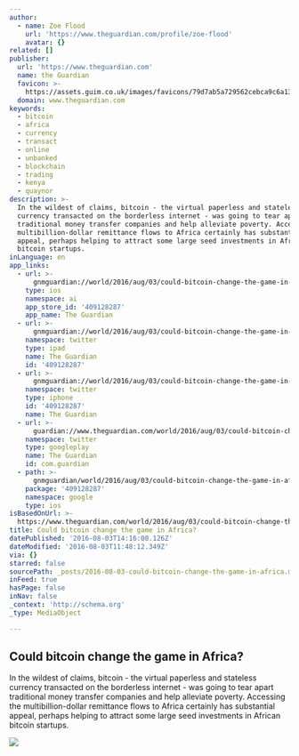 ```yaml
---
author:
  - name: Zoe Flood
    url: 'https://www.theguardian.com/profile/zoe-flood'
    avatar: {}
related: []
publisher:
  url: 'https://www.theguardian.com'
  name: the Guardian
  favicon: >-
    https://assets.guim.co.uk/images/favicons/79d7ab5a729562cebca9c6a13c324f0e/32x32.ico
  domain: www.theguardian.com
keywords:
  - bitcoin
  - africa
  - currency
  - transact
  - online
  - unbanked
  - blockchain
  - trading
  - kenya
  - quaynor
description: >-
  In the wildest of claims, bitcoin - the virtual paperless and stateless
  currency transacted on the borderless internet - was going to tear apart
  traditional money transfer companies and help alleviate poverty. Accessing the
  multibillion-dollar remittance flows to Africa certainly has substantial
  appeal, perhaps helping to attract some large seed investments in African
  bitcoin startups.
inLanguage: en
app_links:
  - url: >-
      gnmguardian://world/2016/aug/03/could-bitcoin-change-the-game-in-africa?contenttype=Article&source=applinks
    type: ios
    namespace: ai
    app_store_id: '409128287'
    app_name: The Guardian
  - url: >-
      gnmguardian://world/2016/aug/03/could-bitcoin-change-the-game-in-africa?contenttype=Article&source=twitter
    namespace: twitter
    type: ipad
    name: The Guardian
    id: '409128287'
  - url: >-
      gnmguardian://world/2016/aug/03/could-bitcoin-change-the-game-in-africa?contenttype=Article&source=twitter
    namespace: twitter
    type: iphone
    id: '409128287'
    name: The Guardian
  - url: >-
      guardian://www.theguardian.com/world/2016/aug/03/could-bitcoin-change-the-game-in-africa
    namespace: twitter
    type: googleplay
    name: The Guardian
    id: com.guardian
  - path: >-
      gnmguardian/world/2016/aug/03/could-bitcoin-change-the-game-in-africa?contenttype=Article&source=google
    package: '409128287'
    namespace: google
    type: ios
isBasedOnUrl: >-
  https://www.theguardian.com/world/2016/aug/03/could-bitcoin-change-the-game-in-africa
title: Could bitcoin change the game in Africa?
datePublished: '2016-08-03T14:16:00.126Z'
dateModified: '2016-08-03T11:48:12.349Z'
via: {}
starred: false
sourcePath: _posts/2016-08-03-could-bitcoin-change-the-game-in-africa.md
inFeed: true
hasPage: false
inNav: false
_context: 'http://schema.org'
_type: MediaObject

---
```

<article style=""><h1>Could bitcoin change the game in Africa?</h1><p>In the wildest of claims, bitcoin - the virtual paperless and stateless currency transacted on the borderless internet - was going to tear apart traditional money transfer companies and help alleviate poverty. Accessing the multibillion-dollar remittance flows to Africa certainly has substantial appeal, perhaps helping to attract some large seed investments in African bitcoin startups.</p><img src="https://i.guim.co.uk/img/media/d6599974eeff6dc64f5849f7f274cc4efef5c419/0_0_4950_2969/4950.jpg?w=1200&amp;h=630&amp;q=55&amp;auto=format&amp;usm=12&amp;fit=crop&amp;bm=normal&amp;ba=bottom%2Cleft&amp;blend64=aHR0cHM6Ly91cGxvYWRzLmd1aW0uY28udWsvMjAxNi8wNS8yNS9vdmVybGF5LWxvZ28tMTIwMC05MF9vcHQucG5n&amp;s=cc82d2830a2d7a3612d5b7b80a97e92e" /></article>